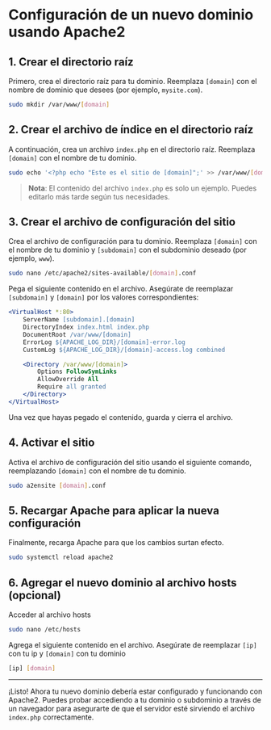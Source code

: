 # Configuración de un nuevo dominio usando Apache2

## 1. Crear el directorio raíz

Primero, crea el directorio raíz para tu dominio. Reemplaza `[domain]` con el nombre de dominio que desees (por ejemplo, `mysite.com`).

```bash
sudo mkdir /var/www/[domain]
```

## 2. Crear el archivo de índice en el directorio raíz

A continuación, crea un archivo `index.php` en el directorio raíz. Reemplaza `[domain]` con el nombre de tu dominio.

```bash
sudo echo '<?php echo "Este es el sitio de [domain]";' >> /var/www/[domain]/index.php
```

> **Nota**: El contenido del archivo `index.php` es solo un ejemplo. Puedes editarlo más tarde según tus necesidades.

## 3. Crear el archivo de configuración del sitio

Crea el archivo de configuración para tu dominio. Reemplaza `[domain]` con el nombre de tu dominio y `[subdomain]` con el subdominio deseado (por ejemplo, `www`).

```bash
sudo nano /etc/apache2/sites-available/[domain].conf
```

Pega el siguiente contenido en el archivo. Asegúrate de reemplazar `[subdomain]` y `[domain]` por los valores correspondientes:

```apache
<VirtualHost *:80>
    ServerName [subdomain].[domain]
    DirectoryIndex index.html index.php
    DocumentRoot /var/www/[domain]
    ErrorLog ${APACHE_LOG_DIR}/[domain]-error.log
    CustomLog ${APACHE_LOG_DIR}/[domain]-access.log combined

    <Directory /var/www/[domain]>
        Options FollowSymLinks
        AllowOverride All
        Require all granted
    </Directory>
</VirtualHost>
```

Una vez que hayas pegado el contenido, guarda y cierra el archivo.

## 4. Activar el sitio

Activa el archivo de configuración del sitio usando el siguiente comando, reemplazando `[domain]` con el nombre de tu dominio.

```bash
sudo a2ensite [domain].conf
```

## 5. Recargar Apache para aplicar la nueva configuración

Finalmente, recarga Apache para que los cambios surtan efecto.

```bash
sudo systemctl reload apache2
```

## 6. Agregar el nuevo dominio al archivo hosts (opcional)

Acceder al archivo hosts

```bash
sudo nano /etc/hosts
```

Agrega el siguiente contenido en el archivo. Asegúrate de reemplazar `[ip]` con tu ip y `[domain]` con tu dominio

```bash
[ip] [domain]
```

---

¡Listo! Ahora tu nuevo dominio debería estar configurado y funcionando con Apache2. Puedes probar accediendo a tu dominio o subdominio a través de un navegador para asegurarte de que el servidor esté sirviendo el archivo `index.php` correctamente.
